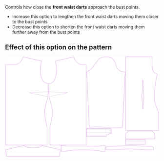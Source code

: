 
Controls how close the **front waist darts** approach the bust points.

- Increase this option to lengthen the front waist darts moving them closer to the bust points
- Decrease this option to shorten the front waist darts moving them further away from the bust points

## Effect of this option on the pattern
![This image shows the effect of this option by superimposing several variants that have a different value for this option](simone_frontdartlength_sample.svg "Effect of this option on the pattern")
